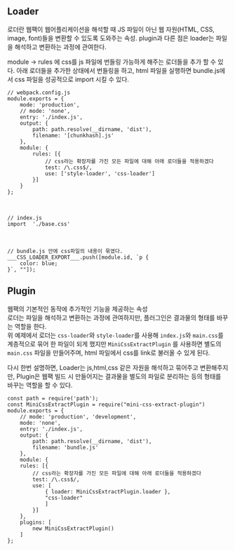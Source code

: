## Loader
로더란 웹팩이 웹어플리케이션을 해석할 때 JS 파일이 아닌 웹 자원(HTML, CSS, image, font)들을 변환할 수 있도록 도와주는 속성.
plugin과 다른 점은 loader는 파일을 해석하고 변환하는 과정에 관여한다.

module -> rules 에 css를 js 파일에 번들링 가능하게 해주는 로더들을 추가 할 수 있다.
아래 로더들을 추가한 상태에서 번들링을 하고, html 파일을 실행하면 bundle.js에서 css 파일을 성공적으로 import 시킬 수 있다.


    // webpack.config.js
    module.exports = {
        mode: 'production',
        // mode: 'none',
        entry: './index.js',
        output: {
            path: path.resolve(__dirname, 'dist'),
            filename: '[chunkhash].js'
        },
        module: {
            rules: [{
                // css라는 확장자를 가진 모든 파일에 대해 아래 로더들을 적용하겠다
                test: /\.css$/,
                use: ['style-loader', 'css-loader']
            }]
        }
    };

<br>    

    // index.js
    import  './base.css'

<br>  

    // bundle.js 안에 css파일의 내용이 묶였다.
    ___CSS_LOADER_EXPORT___.push([module.id, `p {
        color: blue;
    }`, ""]);
    


## Plugin
웹팩의 기본적인 동작에 추가적인 기능을 제공하는 속성</br>
로더는 파일을 해석하고 변환하는 과정에 관여하지만, 플러그인은 결과물의 형태를 바꾸는 역할을 한다.</br>
위 예제에서 로더는 `css-loader`와 `style-loader`를 사용해 
`index.js`와 `main.css`를 계층적으로 묶어 한 파일이 되게 했지만 `MiniCssExtractPlugin` 를 사용하면
별도의 `main.css` 파일을 만들어주며, html 파일에서 css를 link로 불러올 수 있게 된다. </br>

다시 한번 설명하면, Loader는 js,html,css 같은 자원을 해석하고 묶어주고 변환해주지만, 
Plugin은 웹팩 빌드 시 만들어지는 결과물을 별도의 파일로 분리하는 등의 형태를 바꾸는 역할을 할 수 있다. 

    const path = require('path');
    const MiniCssExtractPlugin = require("mini-css-extract-plugin")
    module.exports = {
        // mode: 'production', 'development',
        mode: 'none',
        entry: './index.js',
        output: {
            path: path.resolve(__dirname, 'dist'),
            filename: 'bundle.js'
        },
        module: {
        rules: [{
            // css라는 확장자를 가진 모든 파일에 대해 아래 로더들을 적용하겠다
            test: /\.css$/,
            use: [
                { loader: MiniCssExtractPlugin.loader },
                "css-loader"
                ]
            }]
        },
        plugins: [
            new MiniCssExtractPlugin()
        ]
    };